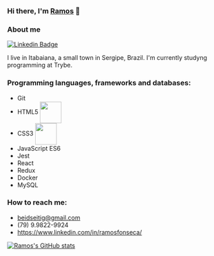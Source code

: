 ### Hi there, I'm [Ramos](https://github.com/beidseitig) 👋

<!--
**beidseitig/beidseitig** is a ✨ _special_ ✨ repository because its `README.md` (this file) appears on your GitHub profile.

Here are some ideas to get you started:

- 🔭 I’m currently working on ...
- 🌱 I’m currently learning ...
- 👯 I’m looking to collaborate on ...
- 🤔 I’m looking for help with ...
- 💬 Ask me about ...
- 📫 How to reach me: ...
- 😄 Pronouns: ...
- ⚡ Fun fact: ...
-->

### About me

[![Linkedin Badge](https://img.shields.io/badge/-Ramos%20Fonseca-blue?style=flat-square&logo=Linkedin&logoColor=white&link=https://www.linkedin.com/in/ramosfonseca/)](https://www.linkedin.com/in/ramosfonseca/)

I live in Itabaiana, a small town in Sergipe, Brazil. I'm currently studyng programming at Trybe.

### Programming languages, frameworks and databases:

- Git
- HTML5 <img src="https://cdn.jsdelivr.net/gh/devicons/devicon/icons/html5/html5-original-wordmark.svg" width="50" align="center" />
- CSS3 <img src="https://cdn.jsdelivr.net/gh/devicons/devicon/icons/css3/css3-original-wordmark.svg" width="50" align="center" />
- JavaScript ES6
- Jest
- React
- Redux
- Docker
- MySQL

### How to reach me: 
  
- beidseitig@gmail.com
- (79) 9.9822-9924
- https://www.linkedin.com/in/ramosfonseca/


[![Ramos's GitHub stats](https://github-readme-stats.vercel.app/api?username=beidseitig)](https://github.com/beidseitig/github-readme-stats)
